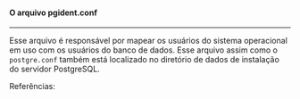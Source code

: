 #### O arquivo pgident.conf

------

Esse arquivo é responsável por mapear os usuários do sistema operacional em uso com os usuários do banco de dados. Esse arquivo assim como o `postgre.conf` também está localizado no diretório de dados de instalação do servidor PostgreSQL.



Referências:

[Daniel Costa]: https://web.digitalinnovation.one/track/santander-fullstack-developer	"Santander Bootcamp | Full Stack Developer"

